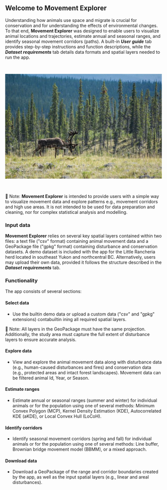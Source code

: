 ## Welcome to Movement Explorer

Understanding how animals use space and migrate is crucial for conservation and for understanding the effects of environmental changes. To that end, **Movement Explorer** was designed to enable users to visualize animal locations and trajectories, estimate annual and seasonal ranges, and identify seasonal movement corridors (paths). A built-in ***User guide*** tab provides step-by-step instructions and function descriptions, while the ***Dataset requirements*** tab details data formats and spatial layers needed to run the app.

<br>
<div align="center">

![](gabe1.jpg)

</div>
<br>

📌 Note: **Movement Explorer** is intended to provide users with a simple way to visualize movement data and explore patterns e.g., movement corridors and high use areas. It is not intended to be used for data preparation and cleaning, nor for complex statistical analysis and modelling.

### Input data

**Movement Explorer** relies on several key spatial layers contained within two files: a text file ("csv" format) containing animal movement data and a GeoPackage file ("gpkg" format) containing disturbance and conservation datasets. A demo dataset is included with the app for the Little Rancheria herd located in southeast Yukon and northcentral BC. Alternatively, users may upload their own data, provided it follows the structure described in the ***Dataset requirements*** tab.

### Functionality

The app consists of several sections:

#### Select data

- Use the builtin demo data or upload a custom data ("csv" and "gpkg" extensions) contabuiltin ining all required spatial layers.

📌 Note: All layers in the GeoPackage must have the same projection. Additionally, the study area must capture the full extent of disturbance layers to ensure accurate analysis.
<br>

#### Explore data

- View and explore the animal movement data along with disturbance data (e.g., human-caused disturbances and fires) and conservation data (e.g., protected areas and intact forest landscapes). Movement data can be filtered animal Id, Year, or Season.

#### Estimate ranges

- Estimate annual or seasonal ranges (summer and winter) for individual animals or for the population using one of several methods: Minimum Convex Polygon (MCP), Kernel Density Estimation (KDE), Autocorrelated KDE (aKDE), or Local Convex Hull (LoCoH).

#### Identify corridors

- Identify seasonal movement corridors (spring and fall) for individual animals or for the population using one of several methods: Line buffer, Brownian bridge movement model (BBMM), or a mixed approach.

#### Download data

- Download a GeoPackage of the range and corridor boundaries created by the app, as well as the input spatial layers (e.g., linear and areal disturbances).
